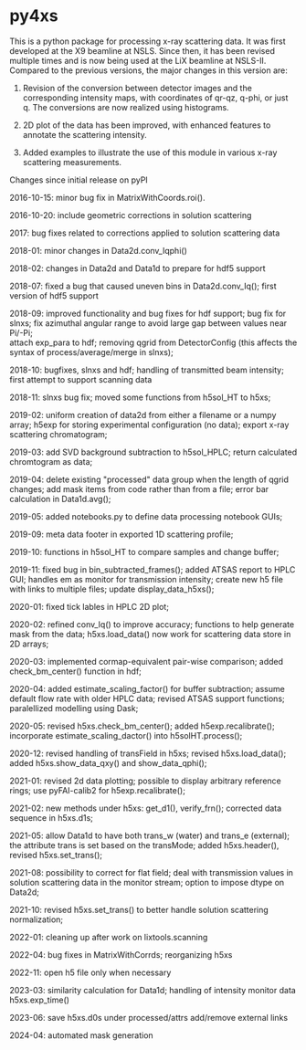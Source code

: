# py4xs

This is a python package for processing x-ray scattering data. It 
was first developed at the X9 beamline at NSLS. Since then, it has been 
revised multiple times and is now being used at the LiX beamline at NSLS-II. 
Compared to the previous versions, the major changes in this version are:

1. Revision of the conversion between detector images and the corresponding
intensity maps, with coordinates of qr-qz, q-phi, or just q. The conversions
are now realized using histograms. 

2. 2D plot of the data has been improved, with enhanced features to annotate 
the scattering intensity.

3. Added examples to illustrate the use of this module in various x-ray
scattering measurements. 



Changes since initial release on pyPI

2016-10-15:
minor bug fix in MatrixWithCoords.roi().

2016-10-20:
include geometric corrections in solution scattering 

2017:
bug fixes related to corrections applied to solution scattering data

2018-01: 
minor changes in Data2d.conv_Iqphi()

2018-02:
changes in Data2d and Data1d to prepare for hdf5 support

2018-07:
fixed a bug that caused uneven bins in Data2d.conv_Iq(); 
first version of hdf5 support

2018-09:
improved functionality and bug fixes for hdf support; 
bug fix for slnxs; 
fix azimuthal angular range to avoid large gap between values near Pi/-Pi;  
attach exp_para to hdf; 
removing qgrid from DetectorConfig (this affects the syntax of process/average/merge in slnxs); 

2018-10:
bugfixes, slnxs and hdf; 
handling of transmitted beam intensity;
first attempt to support scanning data 

2018-11:
slnxs bug fix; moved some functions from h5sol_HT to h5xs;

2019-02:
uniform creation of data2d from either a filename or a numpy array;
h5exp for storing experimental configuration (no data);
export x-ray scattering chromatogram;

2019-03:
add SVD background subtraction to h5sol_HPLC;
return calculated chromtogram as data;

2019-04:
delete existing "processed" data group when the length of qgrid changes;
add mask items from code rather than from a file;
error bar calculation in Data1d.avg();

2019-05:
added notebooks.py to define data processing notebook GUIs;

2019-09:
meta data footer in exported 1D scattering profile;

2019-10:
functions in h5sol_HT to compare samples and change buffer;

2019-11:
fixed bug in bin_subtracted_frames(); added ATSAS report to HPLC GUI;
handles em as monitor for transmission intensity;
create new h5 file with links to multiple files; update display_data_h5xs();

2020-01:
fixed tick lables in HPLC 2D plot;

2020-02:
refined conv_Iq() to improve accuracy;
functions to help generate mask from the data;
h5xs.load_data() now work for scattering data store in 2D arrays;

2020-03:
implemented cormap-equivalent pair-wise comparison;
added check_bm_center() function in hdf;

2020-04:
added estimate_scaling_factor() for buffer subtraction;
assume default flow rate with older HPLC data;
revised ATSAS support functions; paralellized modelling using Dask;

2020-05:
revised h5xs.check_bm_center();
added h5exp.recalibrate();
incorporate estimate_scaling_dactor() into h5solHT.process();

2020-12:
revised handling of transField in h5xs;
revised h5xs.load_data();
added h5xs.show_data_qxy() and show_data_qphi();

2021-01:
revised 2d data plotting; possible to display arbitrary reference rings;
use pyFAI-calib2 for h5exp.recalibrate();

2021-02:
new methods under h5xs: get_d1(), verify_frn();
corrected data sequence in h5xs.d1s;

2021-05:
allow Data1d to have both trans_w (water) and trans_e (external);
the attribute trans is set based on the transMode;
added h5xs.header(), revised h5xs.set_trans();

2021-08:
possibility to correct for flat field;
deal with transmission values in solution scattering data in the monitor stream;
option to impose dtype on Data2d;

2021-10:
revised h5xs.set_trans() to better handle solution scattering normalization;

2022-01:
cleaning up after work on lixtools.scanning

2022-04:
bug fixes in MatrixWithCorrds; reorganizing h5xs

2022-11:
open h5 file only when necessary

2023-03:
similarity calculation for Data1d; handling of intensity monitor data
h5xs.exp_time() 

2023-06:
save h5xs.d0s under processed/attrs
add/remove external links

2024-04:
automated mask generation 
